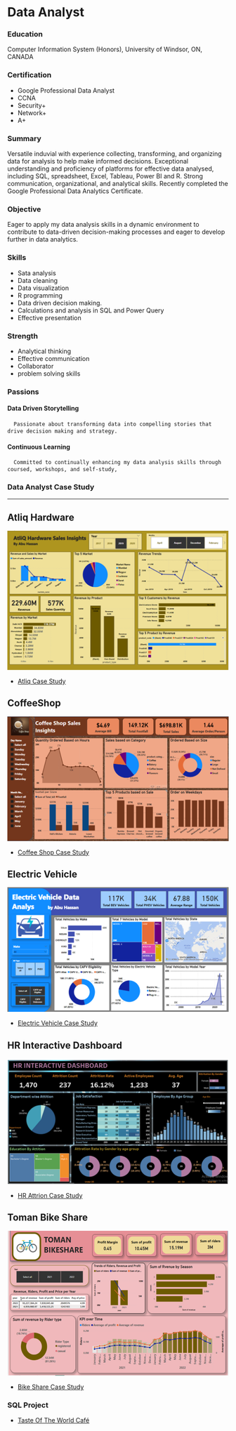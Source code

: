 # Data Analyst

### Education
Computer Information System (Honors), University of Windsor, ON, CANADA

### Certification
- Google Professional Data Analyst
- CCNA
- Security+
- Network+
- A+

### Summary
Versatile induvial with experience collecting, transforming, and organizing data for analysis to help make informed decisions. Exceptional understanding and proficiency of platforms for effective data analysed, including SQL, spreadsheet, Excel, Tableau, Power BI and R. Strong communication, organizational, and analytical skills. Recently completed the   Google Professional Data Analytics Certificate.

### Objective
Eager to apply my data analysis skills in a dynamic environment to contribute to data-driven decision-making processes and eager to develop further in data analytics.

### Skills
- Sata analysis
- Data cleaning
- Data visualization
- R programming
- Data driven decision making.
- Calculations and analysis in SQL and Power Query
- Effective presentation
### Strength
- Analytical thinking
- Effective communication
- Collaborator
- problem solving skills

### Passions
 #### Data Driven Storytelling
      Passionate about transforming data into compelling stories that drive decision making and strategy.
 #### Continuous Learning
      Committed to continually enhancing my data analysis skills through coursed, workshops, and self-study,

### Data Analyst Case Study
---
## Atliq Hardware
![EEG_Band_Discovery](/Picture/Atliq_Hardware.png)
- [Atliq Case Study](/AtliqHardware.docx)
 
## CoffeeShop
![EEG_Band_Discovery](/Picture/Coffee_Shop.png)
- [Coffee Shop Case Study](/CoffeeShop.docx)
   
## Electric Vehicle
![EEG_Band_Discovery](/Picture/EV_Vehicle.png)
- [Electric Vehicle Case Study](/ElectricVehicle.docx)
     
## HR Interactive Dashboard
![EEG_Band_Discovery](/Picture/HR_Dashboard.png)
- [HR Attrion Case Study](/HRdashboard.docx)
    
## Toman Bike Share
  ![EEG_Band_Discovery](/Picture/Bike_Share.png)
  - [Bike Share Case Study](/TomanBikeShare.docx)
    
### SQL Project 
  - [Taste Of The World Café](/TasteOfTheWorldCafé.docx)

